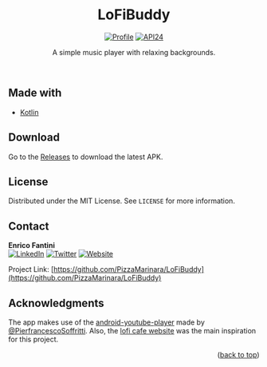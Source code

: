 <h1 align="center">LoFiBuddy</h1>

<p align="center">
  <a href="https://github.com/PizzaMarinara"><img alt="Profile" src="https://img.shields.io/badge/GitHub-PizzaMarinara-orange?logo=github"/></a>
  <a href="https://developer.android.com/about/versions/nougat/android-7.0"><img alt="API24" src="https://img.shields.io/badge/api-24%2B-brightgreen"></a>
</p>

<p align="center">
A simple music player with relaxing backgrounds.
</p>

<br>

## Made with

* [Kotlin](https://kotlinlang.org/)

## Download
Go to the [Releases](https://github.com/PizzaMarinara/LoFiBuddy/releases) to download the latest APK.

## License

Distributed under the MIT License. See `LICENSE` for more information.

## Contact

**Enrico Fantini**
<br>
[![LinkedIn][linkedin-shield]][linkedin-url]
[![Twitter][twitter-shield]][twitter-url]
[![Website][website-shield]][website-url]

Project Link: [https://github.com/PizzaMarinara/LoFiBuddy](https://github.com/PizzaMarinara/LoFiBuddy)

## Acknowledgments

The app makes use of the [android-youtube-player](https://github.com/PierfrancescoSoffritti/android-youtube-player) made by [@PierfrancescoSoffritti](https://github.com/PierfrancescoSoffritti).
Also, the [lofi cafe website](https://www.lofi.cafe/) was the main inspiration for this project.

<p align="right">(<a href="#top">back to top</a>)</p>


[contributors-shield]: https://img.shields.io/github/contributors/PizzaMarinara/MaximumWeightedMatching.svg
[contributors-url]: https://github.com/PizzaMarinara/MaximumWeightedMatching/graphs/contributors
[forks-shield]: https://img.shields.io/github/forks/PizzaMarinara/MaximumWeightedMatching.svg
[forks-url]: https://github.com/PizzaMarinara/MaximumWeightedMatching/network/members
[stars-shield]: https://img.shields.io/github/stars/PizzaMarinara/MaximumWeightedMatching.svg
[stars-url]: https://github.com/PizzaMarinara/MaximumWeightedMatching/stargazers
[issues-shield]: https://img.shields.io/github/issues/PizzaMarinara/MaximumWeightedMatching.svg
[issues-url]: https://github.com/PizzaMarinara/MaximumWeightedMatching/issues
[license-shield]: https://img.shields.io/github/license/PizzaMarinara/MaximumWeightedMatching.svg
[license-url]: https://github.com/PizzaMarinara/MaximumWeightedMatching/blob/master/LICENSE
[linkedin-shield]: https://img.shields.io/badge/LinkedIn-e--fantini-0072b1.svg?logo=linkedin
[linkedin-url]: https://linkedin.com/in/e-fantini/
[website-shield]: https://img.shields.io/badge/Website-efantini.dev-orange.svg?logo=firefox
[website-url]: https://efantini.dev/
[twitter-shield]: https://img.shields.io/badge/Twitter-Pizza__Marinara-1DA1F2.svg?logo=twitter
[twitter-url]: https://twitter.com/Pizza_Marinara
